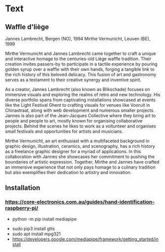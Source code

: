 # Text

## Waffle d'liège
Jannes Lambrecht, Bergen (NO), 1994
Mirthe Vermunicht, Leuven (BE), 1999 

Mirthe Vermunicht and Jannes Lambrecht came together to craft a unique and interactive homage to the centuries-old Liège waffle tradition. Their creation invites passers-by to participate in a tactile experience by pouring golden syrup over a waffle with their own hands, forging a tangible link to the rich history of this beloved delicacy. This fusion of art and gastronomy serves as a testament to their creative synergy and inventive spirit.

As a creator, Jannes Lambrecht (also known as Blikschade) focuses on immersive visuals and exploring the realms of retro and new technology. His diverse portfolio spans from captivating installations showcased at events like the Light Festival Ghent to crafting visuals for venues like Vooruit in Chinastraat, along with web development and numerous smaller projects. Jannes is also part of the Jean-Jacques Collective where they bring art to people and people to art, mostly known for organising collaborative projects. Behind the scenes he likes to work as a voltunteer and organises small festivals and opportunities for artists and musicians.

Mirthe Vermunicht, an art enthusiast with a multifaceted background in graphic design, illustration, ceramics, and scenography, has a rich history as a freelance graphic designer for a myriad of applications. 
In this collaboration with Jannes she showcases her commitment to pushing the boundaries of artistic expression. 
Together, Mirthe and Jannes have crafted an immersive experience that not only pays homage to a culinary tradition but also exemplifies their dedication to artistry and innovation.

## Installation

### https://core-electronics.com.au/guides/hand-identification-raspberry-pi/
<!-- - pip install opencv-contrib-python -->
- python -m pip install mediapipe
<!-- - sudo pip3 install mediapipe-rpi4 -->
- sudo pip3 install gtts
- sudo apt install mpg321
- https://developers.google.com/mediapipe/framework/getting_started/install
